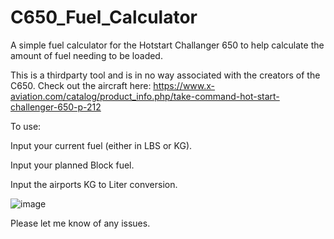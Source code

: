# C650_Fuel_Calculator
 A simple fuel calculator for the Hotstart Challanger 650 to help calculate the amount of fuel needing to be loaded.
 
 This is a thirdparty tool and is in no way associated with the creators of the C650. Check out the aircraft here: https://www.x-aviation.com/catalog/product_info.php/take-command-hot-start-challenger-650-p-212
 
 To use: 
 
 Input your current fuel (either in LBS or KG).
 
 Input your planned Block fuel.
 
 Input the airports KG to Liter conversion.
 
 ![image](https://user-images.githubusercontent.com/89160322/196013891-2492aa77-b793-4e6a-9b58-9e6324a26142.png)

 Please let me know of any issues.
